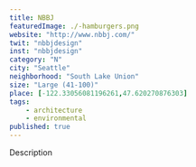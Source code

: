 ```yaml
---
title: NBBJ
featuredImage: ./-hamburgers.png
website: "http://www.nbbj.com/"
twit: "nbbjdesign"
inst: "nbbjdesign"
category: "N"
city: "Seattle"
neighborhood: "South Lake Union"
size: "Large (41-100)"
place: [-122.33056081196261,47.620270876303]
tags:
    - architecture
    - environmental
published: true
---
```


Description
